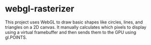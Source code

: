 # webgl-rasterizer
This project uses WebGL to draw basic shapes like circles, lines, and triangles on a 2D canvas. It manually calculates which pixels to display using a virtual framebuffer and then sends them to the GPU using gl.POINTS.
